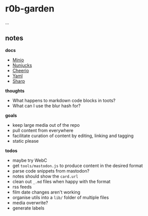 # r0b-garden

...

## notes

**docs**

- [Minio](https://min.io/docs/minio/linux/developers/javascript/API.html)
- [Nunjucks](https://mozilla.github.io/nunjucks/templating.html)
- [Cheerio](https://cheerio.js.org/docs/api)
- [Yaml](https://eemeli.org/yaml/#yaml)
- [Sharp](https://sharp.pixelplumbing.com/)

**thoughts**

- What happens to markdown code blocks in toots?
- What can I use the blur hash for?

**goals**

- keep large media out of the repo
- pull content from everywhere
- facilitate curation of content by editing, linking and tagging
- static please

**todos**

- maybe try WebC
- get `tools/mastodon.js` to produce content in the desired format
- parse code snippets from mastodon?
- notes should show the `card.url`
- clean out `_.md` files when happy with the format
- rss feeds
- film date changes aren't working
- organise utils into a `lib/` folder of multiple files
- media overwrite?
- generate labels
